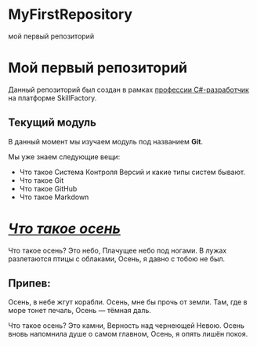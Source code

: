 # MyFirstRepository
мой первый репозиторий
# Мой первый репозиторий

Данный репозиторий был создан в рамках [профессии C#-разработчик](https://skillfactory.ru/csharp) на платформе SkillFactory.

## Текущий модуль
В данный момент мы изучаем модуль под названием **Git**.

Мы уже знаем следующие вещи:
* Что такое Система Контроля Версий и какие типы систем бывают.
* Что такое Git
* Что такое GitHub
* Что такое Markdown

# [***Что такое осень***](https://www.google.com/search?q=xnj+nfrjt+jctym+ntrcn&oq=xnj+nfrjt+jctym+ntrcn&aqs=chrome..69i57j0i1i10i512.7784j0j7&sourceid=chrome&ie=UTF-8)
Что такое осень? Это небо,
Плачущее небо под ногами.
В лужах разлетаются птицы с облаками,
Осень, я давно с тобою не был.

## Припев:

Осень, в небе жгут корабли.
Осень, мне бы прочь от земли.
Там, где в море тонет печаль,
Осень — тёмная даль.

Что такое осень? Это камни,
Верность над чернеющей Невою.
Осень вновь напомнила душе о самом главном,
Осень, я опять лишён покоя.
